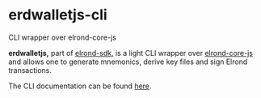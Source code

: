 # erdwalletjs-cli

CLI wrapper over elrond-core-js

**erdwalletjs,** part of [elrond-sdk](https://github.com/ElrondNetwork/elrond-sdk), is a light CLI wrapper over [elrond-core-js](https://github.com/ElrondNetwork/elrond-core-js) and allows one to generate mnemonics, derive key files and sign Elrond transactions.

The CLI documentation can be found [here](https://github.com/ElrondNetwork/elrond-sdk/blob/master/erdwalletjs-cli/README.md).